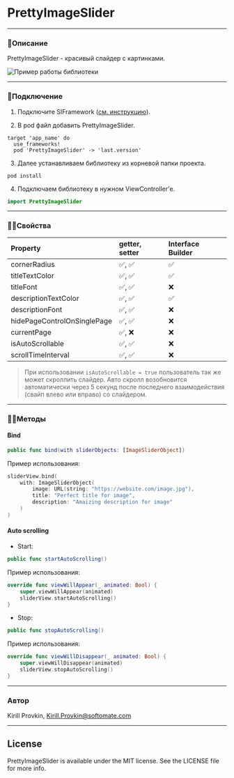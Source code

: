 # PrettyImageSlider

____
### 📄Описание 

PrettyImageSlider - красивый слайдер с картинками.

![Пример работы библиотеки](/Assets/asset_0.gif?rawValue=true "Пример работы библиотеки")

____
### 🔨Подключение

1. Подключите SIFramework ([см. инструкцию](https://softomate.atlassian.net/wiki/spaces/MD/pages/1304330304/Work+with+sif)).

2. В pod файл добавить PrettyImageSlider.
```
target 'app_name' do
  use_frameworks!
  pod 'PrettyImageSlider' -> 'last.version'
```

3. Далее устанавливаем библиотеку из корневой папки проекта.
```
pod install
```

4. Подключаем библиотеку в нужном ViewController’е.
```swift
import PrettyImageSlider
```

____
### 🤌🏼Свойства

| Property | getter, setter | Interface Builder |
|:----|:----|:----------|
| cornerRadius | ✅, ✅ | ✅ |
| titleTextColor | ✅, ✅ | ✅ |
| titleFont | ✅, ✅ | ❌ |
| descriptionTextColor | ✅, ✅ | ✅ |
| descriptionFont| ✅, ✅ | ❌ | 
| hidePageControlOnSinglePage | ✅, ✅ | ❌ |
| currentPage | ✅, ❌ | ❌ |
| isAutoScrollable | ✅, ✅ | ❌ |
| scrollTimeInterval | ✅, ✅ | ❌ |

> При использовании `isAutoScrollable = true` пользователь так же может скроллить слайдер. Авто скролл возобновится автоматически через 5 секунд после последнего взаимодействия (свайп влево или вправо) со слайдером.

____
### 🤙🏼Методы

#### Bind
```Swift
public func bind(with sliderObjects: [ImageSliderObject])
```

Пример использования:
```Swift
sliderView.bind(
    with: ImageSliderObject(
        image: URL(string: "https://website.com/image.jpg"),
        title: "Perfect title for image",
        description: "Amaizing description for image"
    )
)
```

#### Auto scrolling

* Start:

```Swift
public func startAutoScrolling() 
```

Пример использования:
```Swift
override func viewWillAppear(_ animated: Bool) {
    super.viewWillAppear(animated)
    sliderView.startAutoScrolling()
}
```

* Stop:

```Swift
public func stopAutoScrolling() 
```

Пример использования:
```Swift
override func viewWillDisappear(_ animated: Bool) {
    super.viewWillDisappear(animated)
    sliderView.stopAutoScrolling()
}
```

____
### Автор

Kirill Provkin, Kirill.Provkin@softomate.com

____
## License

PrettyImageSlider is available under the MIT license. See the LICENSE file for more info.
